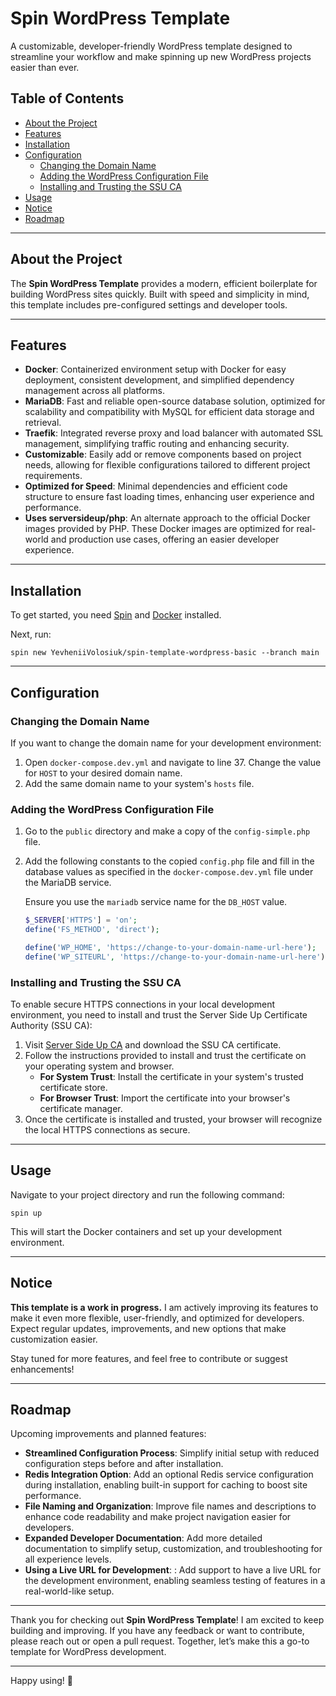 # Spin WordPress Template

A customizable, developer-friendly WordPress template designed to streamline your workflow and make spinning up new WordPress projects easier than ever.

## Table of Contents

- [About the Project](#about-the-project)
- [Features](#features)
- [Installation](#installation)
- [Configuration](#configuration)
    - [Changing the Domain Name](#changing-the-domain-name)
    - [Adding the WordPress Configuration File](#adding-the-wordpress-configuration-file)
    - [Installing and Trusting the SSU CA](#installing-and-trusting-the-ssu-ca)
- [Usage](#usage)
- [Notice](#notice)
- [Roadmap](#roadmap)

---

## About the Project

The **Spin WordPress Template** provides a modern, efficient boilerplate for building WordPress sites quickly. Built with speed and simplicity in mind, this template includes pre-configured settings and developer tools.

---

## Features

- **Docker**: Containerized environment setup with Docker for easy deployment, consistent development, and simplified dependency management across all platforms.
- **MariaDB**: Fast and reliable open-source database solution, optimized for scalability and compatibility with MySQL for efficient data storage and retrieval.
- **Traefik**: Integrated reverse proxy and load balancer with automated SSL management, simplifying traffic routing and enhancing security.
- **Customizable**: Easily add or remove components based on project needs, allowing for flexible configurations tailored to different project requirements.
- **Optimized for Speed**: Minimal dependencies and efficient code structure to ensure fast loading times, enhancing user experience and performance.
- **Uses serversideup/php**: An alternate approach to the official Docker images provided by PHP. These Docker images are optimized for real-world and production use cases, offering an easier developer experience.

---

## Installation

To get started, you need [Spin](https://serversideup.net/open-source/spin/docs) and [Docker](https://docs.docker.com/engine/install/) installed.

Next, run:

```
spin new YevheniiVolosiuk/spin-template-wordpress-basic --branch main
```

---

## Configuration

### Changing the Domain Name

If you want to change the domain name for your development environment:

1. Open `docker-compose.dev.yml` and navigate to line 37. Change the value for `HOST` to your desired domain name.
2. Add the same domain name to your system's `hosts` file.

### Adding the WordPress Configuration File

1. Go to the `public` directory and make a copy of the `config-simple.php` file.
2. Add the following constants to the copied `config.php` file and fill in the database values as specified in the `docker-compose.dev.yml` file under the MariaDB service.

   Ensure you use the `mariadb` service name for the `DB_HOST` value.

   ```php
   $_SERVER['HTTPS'] = 'on';
   define('FS_METHOD', 'direct');

   define('WP_HOME', 'https://change-to-your-domain-name-url-here');
   define('WP_SITEURL', 'https://change-to-your-domain-name-url-here');
   ```

### Installing and Trusting the SSU CA

To enable secure HTTPS connections in your local development environment, you need to install and trust the Server Side Up Certificate Authority (SSU CA):

1. Visit [Server Side Up CA](https://serversideup.net/ca/) and download the SSU CA certificate.
2. Follow the instructions provided to install and trust the certificate on your operating system and browser.
    - **For System Trust**: Install the certificate in your system's trusted certificate store.
    - **For Browser Trust**: Import the certificate into your browser's certificate manager.
3. Once the certificate is installed and trusted, your browser will recognize the local HTTPS connections as secure.

---

## Usage

Navigate to your project directory and run the following command:

```
spin up
```

This will start the Docker containers and set up your development environment.

---

## Notice

**This template is a work in progress.** I am actively improving its features to make it even more flexible, user-friendly, and optimized for developers. Expect regular updates, improvements, and new options that make customization easier.

Stay tuned for more features, and feel free to contribute or suggest enhancements!

---

## Roadmap

Upcoming improvements and planned features:

- **Streamlined Configuration Process**: Simplify initial setup with reduced configuration steps before and after installation.
- **Redis Integration Option**: Add an optional Redis service configuration during installation, enabling built-in support for caching to boost site performance.
- **File Naming and Organization**: Improve file names and descriptions to enhance code readability and make project navigation easier for developers.
- **Expanded Developer Documentation**: Add more detailed documentation to simplify setup, customization, and troubleshooting for all experience levels.
- **Using a Live URL for Development**: : Add support to have a live URL for the development environment, enabling seamless testing of features in a real-world-like setup.

---

Thank you for checking out **Spin WordPress Template**! I am excited to keep building and improving. If you have any feedback or want to contribute, please reach out or open a pull request. Together, let’s make this a go-to template for WordPress development.

---

Happy using! 🚀
